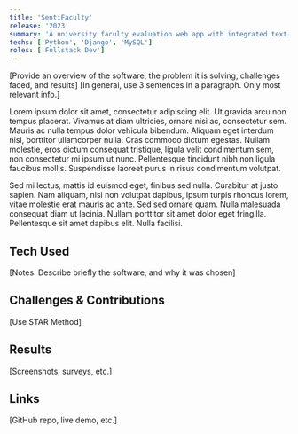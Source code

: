 ```yaml
---
title: 'SentiFaculty'
release: '2023'
summary: 'A university faculty evaluation web app with integrated text-based sentiment analysis.'
techs: ['Python', 'Django', 'MySQL']
roles: ['Fullstack Dev']
---
```

[Provide an overview of the software, the problem it is solving, challenges faced, and results]
[In general, use 3 sentences in a paragraph. Only most relevant info.]

Lorem ipsum dolor sit amet, consectetur adipiscing elit. Ut gravida arcu non tempus placerat. Vivamus at diam ultricies, ornare nisi ac, consectetur sem. Mauris ac nulla tempus dolor vehicula bibendum. Aliquam eget interdum nisl, porttitor ullamcorper nulla. Cras commodo dictum egestas. Nullam molestie, eros dictum consequat tristique, ligula velit condimentum sem, non consectetur mi ipsum ut nunc. Pellentesque tincidunt nibh non ligula faucibus mollis. Suspendisse laoreet purus in risus condimentum volutpat.

Sed mi lectus, mattis id euismod eget, finibus sed nulla. Curabitur at justo sapien. Nam aliquam, nisi non volutpat dapibus, ipsum turpis rhoncus lorem, vitae molestie erat mauris ac ante. Sed sed ornare quam. Nulla malesuada consequat diam ut lacinia. Nullam porttitor sit amet dolor eget fringilla. Pellentesque sit amet dapibus elit. Nulla facilisi.

## Tech Used
[Notes: Describe briefly the software, and why it was chosen]

## Challenges & Contributions
[Use STAR Method]

## Results
[Screenshots, surveys, etc.]

## Links
[GitHub repo, live demo, etc.]